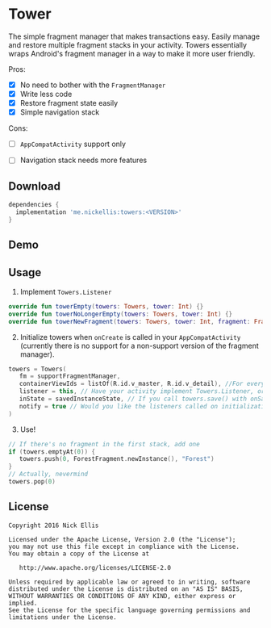 # Tower
The simple fragment manager that makes transactions easy. Easily manage and restore multiple fragment stacks in your activity. Towers essentially wraps Android's fragment manager in a way to make it more user friendly.

Pros:
- [x] No need to bother with the `FragmentManager`
- [x] Write less code
- [x] Restore fragment state easily 
- [x] Simple navigation stack

Cons:
- [ ] `AppCompatActivity` support only
- [ ] Navigation stack needs more features


## Download
```groovy
dependencies {
  implementation 'me.nickellis:towers:<VERSION>'
}
```

## Demo

## Usage
1. Implement `Towers.Listener`
```kotlin
override fun towerEmpty(towers: Towers, tower: Int) {}
override fun towerNoLongerEmpty(towers: Towers, tower: Int) {}
override fun towerNewFragment(towers: Towers, tower: Int, fragment: Fragment, title: String?) {}
```

2. Initialize towers when `onCreate` is called in your `AppCompatActivity` (currently there is no support for a non-support version of the fragment manager).
```kotlin
towers = Towers(
   fm = supportFragmentManager,
   containerViewIds = listOf(R.id.v_master, R.id.v_detail), //For every container ID given, a nav stack is created
   listener = this, // Have your activity implement Towers.Listener, or an object of your choosing.
   inState = savedInstanceState, // If you call towers.save() with onSaveInstanceState, it will automatically restore here!
   notify = true // Would you like the listeners called on initialization?
)
```
3. Use!
```kotlin
// If there's no fragment in the first stack, add one    
if (towers.emptyAt(0)) { 
   towers.push(0, ForestFragment.newInstance(), "Forest")
}
// Actually, nevermind
towers.pop(0)
```


License
-------

    Copyright 2016 Nick Ellis

    Licensed under the Apache License, Version 2.0 (the "License");
    you may not use this file except in compliance with the License.
    You may obtain a copy of the License at

       http://www.apache.org/licenses/LICENSE-2.0

    Unless required by applicable law or agreed to in writing, software
    distributed under the License is distributed on an "AS IS" BASIS,
    WITHOUT WARRANTIES OR CONDITIONS OF ANY KIND, either express or implied.
    See the License for the specific language governing permissions and
    limitations under the License.
